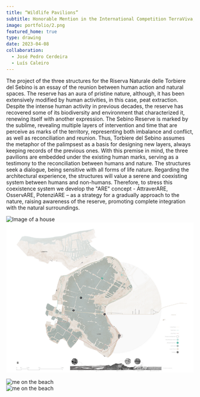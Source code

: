```yaml
---
title: “Wildlife Pavilions” 
subtitle: Honorable Mention in the International Competition TerraViva, 2023
image: portfolio/2.png
featured_home: true
type: drawing
date: 2023-04-08
collaboration:
  - José Pedro Cerdeira
  - Luís Caleiro
---
```


The project of the three structures for the Riserva Naturale delle Torbiere del Sebino is an essay of the reunion between human action and natural spaces. 
The reserve has an aura of pristine nature, although, it has been extensively modified by human activities, in this case, peat extraction. Despite the intense human activity in previous decades, the reserve has recovered some of its biodiversity and environment that characterized it, renewing itself with another expression.
The Sebino Reserve is marked by the sublime, revealing multiple layers of intervention and time that are perceive as marks of the territory, representing both imbalance and conflict, as well as reconciliation and reunion. Thus, Torbiere del Sebino assumes the metaphor of the palimpsest as a basis for designing new layers, always keeping records of the previous ones. 
With this premise in mind, the three pavilions are embedded under the existing human marks, serving as a testimony to the reconciliation between humans and nature. The structures seek a dialogue, being sensitive with all forms of life nature. 
Regarding the architectural experience, the structures will value a serene and coexisting system between humans and non-humans. Therefore, to stress this coexistence system we develop the "ARE" concept - AttraverARE, OsservARE, PotenziARE – as a strategy for a gradually approach to the nature, raising awareness of the reserve, promoting complete integration with the natural surroundings.



![Image of a house]({{site.baseurl}}/assets/images/portfolio/2.png)
![Image of a house](assets/images/portfolio/2.png)


<div class="row pt-3 align-items-end">
    <div class="col-lg-6">
        <img src="{{site.baseurl}}/assets/images/portfolio/2.png" class="img-fluid" style="object-fit: contain;" alt="me on the beach">
    </div>
    <div class="col-lg-6">
        <img src="{{site.baseurl}}/assets/images/portfolio/2.png" class="img-fluid" style="object-fit: contain;" alt="me on the beach">
    </div>
</div>






